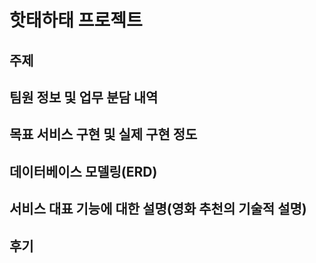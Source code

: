 # 핫태하태 프로젝트
## 주제

## 팀원 정보 및 업무 분담 내역

## 목표 서비스 구현 및 실제 구현 정도

## 데이터베이스 모델링(ERD)

## 서비스 대표 기능에 대한 설명(영화 추천의 기술적 설명)

## 후기